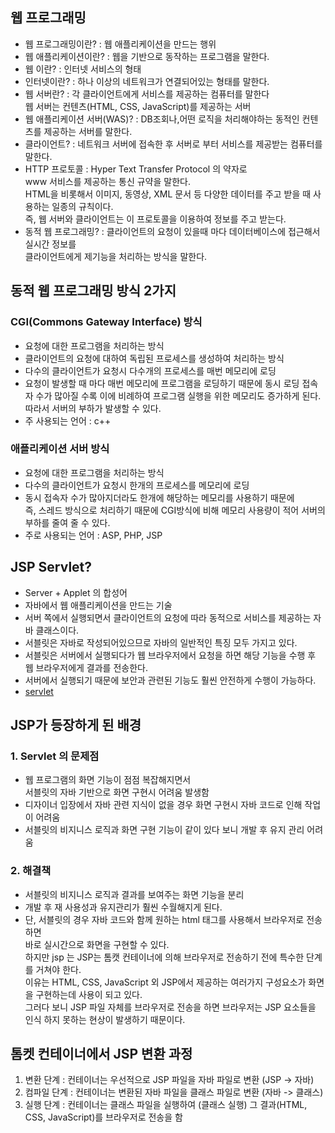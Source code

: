 ## 웹 프로그래밍

- 웹 프로그래밍이란? : 웹 애플리케이션을 만드는 행위
- 웹 애플리케이션이란? : 웹을 기반으로 동작하는 프로그램을 말한다.
- 웹 이란? : 인터넷 서비스의 형태
- 인터넷이란? : 하나 이상의 네트워크가 연결되어있는 형태를 말한다.
- 웹 서버란? : 각 클라이언트에게 서비스를 제공하는 컴퓨터를 말한다<br>
  웹 서버는 컨텐츠(HTML, CSS, JavaScript)를 제공하는 서버
- 웹 애플리케이션 서버(WAS)? : DB조회나,어떤 로직을 처리해야하는 동적인 컨텐츠를 제공하는 서버를 말한다.
- 클라이언트? : 네트워크 서버에 접속한 후 서버로 부터 서비스를 제공받는 컴퓨터를 말한다.
- HTTP 프로토콜 : Hyper Text Transfer Protocol 의 약자로<br>
  www 서비스를 제공하는 통신 규약을 말한다.<br>
  HTML을 비롯해서 이미지, 동영상, XML 문서 등 다양한 데이터를 주고 받을 때 사용하는 일종의 규칙이다.<br>
  즉, 웹 서버와 클라이언트는 이 프로토콜을 이용하여 정보를 주고 받는다.<br>
- 동적 웹 프로그래밍? : 클라이언트의 요청이 있을때 마다 데이터베이스에 접근해서 실시간 정보를 <br>
  클라이언트에게 제기능을 처리하는 방식을 말한다.

## 동적 웹 프로그래밍 방식 2가지

### CGI(Commons Gateway Interface) 방식

- 요청에 대한 프로그램을 처리하는 방식
- 클라이언트의 요청에 대하여 독립된 프로세스를 생성하여 처리하는 방식
- 다수의 클라이언트가 요청시 다수개의 프로세스를 매번 메모리에 로딩
- 요청이 발생할 때 마다 매번 메모리에 프로그램을 로딩하기 때문에 동시 로딩
  접속자 수가 많아질 수록 이에 비례하여 프로그램 실행을 위한 메모리도 증가하게 된다.<br>
  따라서 서버의 부하가 발생할 수 있다.
- 주 사용되는 언어 : c++

### 애플리케이션 서버 방식

- 요청에 대한 프로그램을 처리하는 방식
- 다수의 클라이언트가 요청시 한개의 프로세스를 메모리에 로딩
- 동시 접속자 수가 많아지더라도 한개에 해당하는 메모리를 사용하기 때문에<br>
  즉, 스레드 방식으로 처리하기 때문에 CGI방식에 비해 메모리 사용량이 적어 서버의 부하를 줄여 줄 수 있다.
- 주로 사용되는 언어 : ASP, PHP, JSP

## JSP Servlet?

- Server + Applet 의 합성어
- 자바에서 웹 애플리케이션을 만드는 기술
- 서버 쪽에서 실행되면서 클라이언트의 요청에 따라 동적으로 서비스를 제공하는 자바 클래스이다.
- 서블릿은 자바로 작성되어있으므로 자바의 일반적인 특징 모두 가지고 있다.
- 서블릿은 서버에서 실행되다가 웹 브라우저에서 요청을 하면 해당 기능을 수행 후 웹 브라우저에게 결과를 전송한다.
- 서버에서 실행되기 때문에 보안과 관련된 기능도 훨씬 안전하게 수행이 가능하다.
- [servlet]()

## JSP가 등장하게 된 배경

### 1. Servlet 의 문제점

- 웹 프로그램의 화면 기능이 점점 복잡해지면서 <br>
  서블릿의 자바 기반으로 화면 구현시 어려움 발생함
- 디자이너 입장에서 자바 관련 지식이 없을 경우 화면 구현시 자바 코드로 인해 작업이 어려움
- 서블릿의 비지니스 로직과 화면 구현 기능이 같이 있다 보니 개발 후 유지 관리 어려움

### 2. 해결책

- 서블릿의 비지니스 로직과 결과를 보여주는 화면 기능을 분리
- 개발 후 재 사용성과 유지관리가 훨씬 수월해지게 된다.
- 단, 서블릿의 경우 자바 코드와 함께 원하는 html 태그를 사용해서 브라우저로 전송하면<br>
  바로 실시간으로 화면을 구현할 수 있다.<br>
  하지만 jsp 는 JSP는 톰캣 컨테이너에 의해 브라우저로 전송하기 전에 특수한 단계를 거쳐야 한다.<br>
  이유는 HTML, CSS, JavaScript 외 JSP에서 제공하는 여러가지 구성요소가 화면을 구현하는데 사용이 되고 있다.<br>
  그러다 보니 JSP 파일 자체를 브라우저로 전송을 하면 브라우저는 JSP 요소들을 인식 하지 못하는 현상이 발생하기 때문이다.<br>

## 톰켓 컨테이너에서 JSP 변환 과정

1.  변환 단계 : 컨테이너는 우선적으로 JSP 파일을 자바 파일로 변환 (JSP -> 자바)
2.  컴파일 단계 : 컨테이너는 변환된 자바 파일을 클래스 파일로 변환 (자바 -> 클래스)
3.  실행 단계 : 컨테이너는 클래스 파일을 실행하여 (클래스 실행)
    그 결과(HTML, CSS, JavaScript)를 브라우저로 전송을 함
